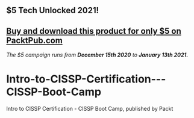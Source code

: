 ## $5 Tech Unlocked 2021!
[Buy and download this product for only $5 on PacktPub.com](https://www.packtpub.com/)
-----
*The $5 campaign         runs from __December 15th 2020__ to __January 13th 2021.__*

# Intro-to-CISSP-Certification---CISSP-Boot-Camp
Intro to CISSP Certification - CISSP Boot Camp, published by Packt
